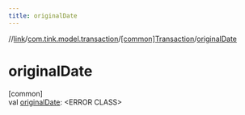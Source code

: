 ```yaml
---
title: originalDate
---
```

//[link](../../../index.html)/[com.tink.model.transaction](../index.html)/[[common]Transaction](index.html)/[originalDate](original-date.html)



# originalDate



[common]\
val [originalDate](original-date.html): &lt;ERROR CLASS&gt;




